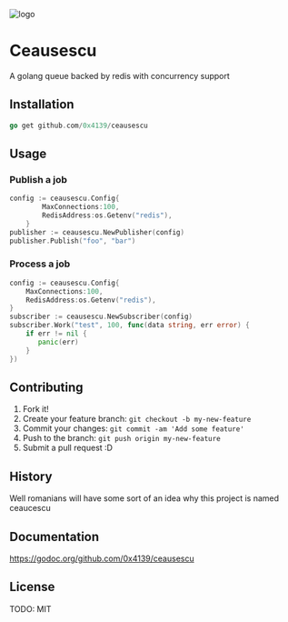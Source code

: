 ![logo](https://fbcdn-profile-a.akamaihd.net/hprofile-ak-xaf1/v/t1.0-1/c27.27.336.336/s160x160/164778_139702199420541_6459978_n.jpg?oh=ef653cb94ffeb08a02ac6d53e78b288c&oe=56A2BFBD&__gda__=1452718710_23d979a71b91cf35cc80eaac17d21e8a)
# Ceausescu
A golang queue backed by redis with concurrency support
## Installation
```go
go get github.com/0x4139/ceausescu
```
## Usage
### Publish a job
```go
config := ceausescu.Config{
		MaxConnections:100,
		RedisAddress:os.Getenv("redis"),
	}
publisher := ceausescu.NewPublisher(config)
publisher.Publish("foo", "bar")
```
### Process a job
```go
config := ceausescu.Config{
    MaxConnections:100,
    RedisAddress:os.Getenv("redis"),
}
subscriber := ceausescu.NewSubscriber(config)
subscriber.Work("test", 100, func(data string, err error) {
    if err != nil {
       panic(err)
    }
})
```

## Contributing
1. Fork it!
2. Create your feature branch: `git checkout -b my-new-feature`
3. Commit your changes: `git commit -am 'Add some feature'`
4. Push to the branch: `git push origin my-new-feature`
5. Submit a pull request :D

## History
Well romanians will have some sort of an idea why this project is named ceaucescu 

## Documentation
https://godoc.org/github.com/0x4139/ceausescu

## License
TODO: MIT
